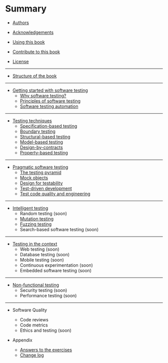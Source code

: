 # Summary

* [Authors](chapters/preface/authors.md)

* [Acknowledgements](chapters/preface/acknowledgements.md)

* [Using this book](chapters/preface/use.md)

* [Contribute to this book](chapters/preface/contribute.md)

* [License](chapters/preface/license.md)

----

* [Structure of the book](chapters/preface/structure.md)

----

* [Getting started with software testing](chapters/getting-started/README.md)
	* [Why software testing?](chapters/getting-started/why-software-testing.md)
	* [Principles of software testing](chapters/getting-started/testing-principles.md)
	* [Software testing automation](chapters/getting-started/test-automation.md)

----

* [Testing techniques](chapters/testing-techniques/README.md)
	* [Specification-based testing](chapters/testing-techniques/specification-based-testing.md)
	* [Boundary testing](chapters/testing-techniques/boundary-testing.md)
	* [Structural-based testing](chapters/testing-techniques/structural-testing.md)
	* [Model-based testing](chapters/testing-techniques/model-based-testing.md)
	* [Design-by-contracts](chapters/testing-techniques/design-by-contracts.md)
	* [Property-based testing](chapters/testing-techniques/property-based-testing.md)

----

* [Pragmatic software testing](chapters/pragmatic-testing/README.md)
	* [The testing pyramid](chapters/pragmatic-testing/testing-pyramid.md)
	* [Mock objects](chapters/pragmatic-testing/mocking.md)
	* [Design for testability](chapters/pragmatic-testing/design-for-testability.md)
	* [Test-driven development](chapters/pragmatic-testing/tdd.md)
	* [Test code quality and engineering](chapters/pragmatic-testing/test-code-quality.md)

----

* [Intelligent testing](chapters/intelligent-testing/README.md)
	* Random testing (soon)
	* [Mutation testing](chapters/intelligent-testing/mutation-testing.md)
	* [Fuzzing testing](chapters/intelligent-testing/fuzzing.md)
	* Search-based software testing (soon)

----

* [Testing in the context](chapters/testing-into-context/README.md)
	* Web testing (soon)
	* Database testing (soon)
	* Mobile testing (soon)
	* Continuous experimentation (soon)
	* Embedded software testing (soon)

----

* [Non-functional testing](chapters/non-functional-testing/README.md)
	* Security testing (soon)
	* Performance testing (soon)

--- 

* Software Quality
	* Code reviews
	* Code metrics
	* Ethics and testing (soon)

* Appendix
	* [Answers to the exercises](chapters/appendix/answers.md)
	* [Change log](chapters/appendix/changelog.md)

